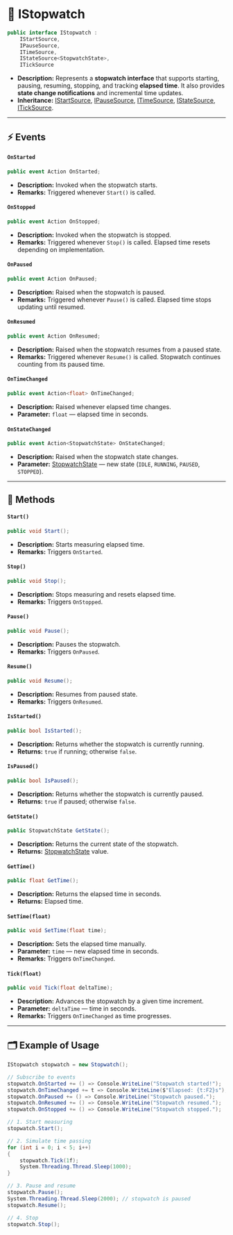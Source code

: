 # 🧩 IStopwatch

```csharp
public interface IStopwatch :
    IStartSource,
    IPauseSource,
    ITimeSource,
    IStateSource<StopwatchState>,
    ITickSource
```
- **Description:**  Represents a **stopwatch interface** that supports starting, pausing, resuming, stopping, and tracking **elapsed time**.
  It also provides **state change notifications** and incremental time updates.
- **Inheritance:** [IStartSource](IStartSource.md), [IPauseSource](IPauseSource.md), [ITimeSource](ITimeSource.md), [IStateSource](IStateSource.md), [ITickSource](ITickSource.md).

---

## ⚡ Events

#### `OnStarted`
```csharp
public event Action OnStarted;
```
- **Description:** Invoked when the stopwatch starts.
- **Remarks:** Triggered whenever `Start()` is called.

#### `OnStopped`
```csharp
public event Action OnStopped;
```
- **Description:** Invoked when the stopwatch is stopped.
- **Remarks:** Triggered whenever `Stop()` is called. Elapsed time resets depending on implementation.

#### `OnPaused`
```csharp
public event Action OnPaused;
```
- **Description:** Raised when the stopwatch is paused.
- **Remarks:** Triggered whenever `Pause()` is called. Elapsed time stops updating until resumed.

#### `OnResumed`
```csharp
public event Action OnResumed;
```
- **Description:** Raised when the stopwatch resumes from a paused state.
- **Remarks:** Triggered whenever `Resume()` is called. Stopwatch continues counting from its paused time.

#### `OnTimeChanged`
```csharp
public event Action<float> OnTimeChanged;
```
- **Description:** Raised whenever elapsed time changes.
- **Parameter:** `float` — elapsed time in seconds.

#### `OnStateChanged`
```csharp
public event Action<StopwatchState> OnStateChanged;
```
- **Description:** Raised when the stopwatch state changes.
- **Parameter:** [StopwatchState](StopwatchState.md) — new state (`IDLE`, `RUNNING`, `PAUSED`, `STOPPED`).

---

## 🏹 Methods

#### `Start()`
```csharp
public void Start();
```
- **Description:** Starts measuring elapsed time.
- **Remarks:** Triggers `OnStarted`.

#### `Stop()`
```csharp
public void Stop();
```
- **Description:** Stops measuring and resets elapsed time.
- **Remarks:** Triggers `OnStopped`.

#### `Pause()`
```csharp
public void Pause();
```
- **Description:** Pauses the stopwatch.
- **Remarks:** Triggers `OnPaused`.

#### `Resume()`
```csharp
public void Resume();
```
- **Description:** Resumes from paused state.
- **Remarks:** Triggers `OnResumed`.

#### `IsStarted()`
```csharp
public bool IsStarted();
```
- **Description:** Returns whether the stopwatch is currently running.
- **Returns:** `true` if running; otherwise `false`.

#### `IsPaused()`
```csharp
public bool IsPaused();
```
- **Description:** Returns whether the stopwatch is currently paused.
- **Returns:** `true` if paused; otherwise `false`.

#### `GetState()`
```csharp
public StopwatchState GetState();
```
- **Description:** Returns the current state of the stopwatch.
- **Returns:** [StopwatchState](StopwatchState.md) value.

#### `GetTime()`
```csharp
public float GetTime();
```
- **Description:** Returns the elapsed time in seconds.
- **Returns:** Elapsed time.

#### `SetTime(float)`
```csharp
public void SetTime(float time);
```
- **Description:** Sets the elapsed time manually.
- **Parameter:** `time` — new elapsed time in seconds.
- **Remarks:** Triggers `OnTimeChanged`.

#### `Tick(float)`
```csharp
public void Tick(float deltaTime);
```
- **Description:** Advances the stopwatch by a given time increment.
- **Parameter:** `deltaTime` — time in seconds.
- **Remarks:** Triggers `OnTimeChanged` as time progresses.

---

## 🗂 Example of Usage
```csharp
IStopwatch stopwatch = new Stopwatch();

// Subscribe to events
stopwatch.OnStarted += () => Console.WriteLine("Stopwatch started!");
stopwatch.OnTimeChanged += t => Console.WriteLine($"Elapsed: {t:F2}s");
stopwatch.OnPaused += () => Console.WriteLine("Stopwatch paused.");
stopwatch.OnResumed += () => Console.WriteLine("Stopwatch resumed.");
stopwatch.OnStopped += () => Console.WriteLine("Stopwatch stopped.");

// 1. Start measuring
stopwatch.Start();

// 2. Simulate time passing
for (int i = 0; i < 5; i++)
{
    stopwatch.Tick(1f);
    System.Threading.Thread.Sleep(1000);
}

// 3. Pause and resume
stopwatch.Pause();
System.Threading.Thread.Sleep(2000); // stopwatch is paused
stopwatch.Resume();

// 4. Stop
stopwatch.Stop();
```